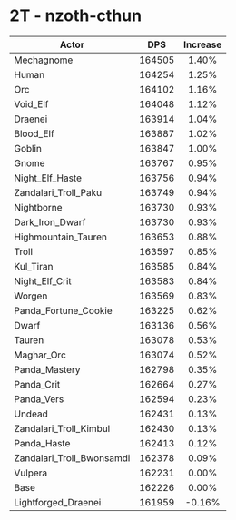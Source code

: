 # 2T - nzoth-cthun
| Actor | DPS | Increase |
|---|:---:|:---:|
|Mechagnome|164505|1.40%|
|Human|164254|1.25%|
|Orc|164102|1.16%|
|Void_Elf|164048|1.12%|
|Draenei|163914|1.04%|
|Blood_Elf|163887|1.02%|
|Goblin|163847|1.00%|
|Gnome|163767|0.95%|
|Night_Elf_Haste|163756|0.94%|
|Zandalari_Troll_Paku|163749|0.94%|
|Nightborne|163730|0.93%|
|Dark_Iron_Dwarf|163730|0.93%|
|Highmountain_Tauren|163653|0.88%|
|Troll|163597|0.85%|
|Kul_Tiran|163585|0.84%|
|Night_Elf_Crit|163583|0.84%|
|Worgen|163569|0.83%|
|Panda_Fortune_Cookie|163225|0.62%|
|Dwarf|163136|0.56%|
|Tauren|163078|0.53%|
|Maghar_Orc|163074|0.52%|
|Panda_Mastery|162798|0.35%|
|Panda_Crit|162664|0.27%|
|Panda_Vers|162594|0.23%|
|Undead|162431|0.13%|
|Zandalari_Troll_Kimbul|162430|0.13%|
|Panda_Haste|162413|0.12%|
|Zandalari_Troll_Bwonsamdi|162378|0.09%|
|Vulpera|162231|0.00%|
|Base|162226|0.00%|
|Lightforged_Draenei|161959|-0.16%|
